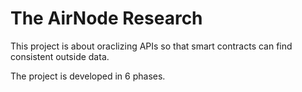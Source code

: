 # The AirNode Research

This project is about oraclizing APIs so that smart contracts can find consistent outside data.

The project is developed in 6 phases.
